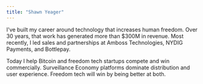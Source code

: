```yaml
---
title: "Shawn Yeager"
---
```


I've built my career around technology that increases human freedom. Over 30 years, that work has generated more than $300M in revenue. Most recently, I led sales and partnerships at Amboss Technologies, NYDIG Payments, and Bottlepay.

Today I help Bitcoin and freedom tech startups compete and win commercially. Surveillance Economy platforms dominate distribution and user experience. Freedom tech will win by being better at both.
